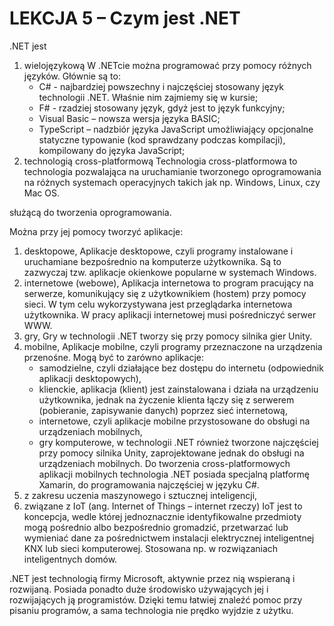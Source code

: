 # LEKCJA 5 – Czym jest .NET
.NET jest
1. wielojęzykową
        W .NETcie  można programować przy pomocy różnych języków. Głównie są to:
    * C# - najbardziej powszechny i najczęściej stosowany język technologii .NET. Właśnie nim zajmiemy się w kursie;
    * F# - rzadziej stosowany język, gdyż jest to język funkcyjny;
    * Visual Basic – nowsza wersja języka BASIC;
    * TypeScript – nadzbiór języka JavaScript umożliwiający opcjonalne statyczne typowanie (kod sprawdzany podczas kompilacji), kompilowany do języka JavaScript;
2. technologią cross-platformową
        Technologia cross-platformowa to technologia pozwalająca na uruchamianie tworzonego oprogramowania na różnych systemach operacyjnych takich jak np. Windows, Linux, czy Mac OS.

służącą do tworzenia oprogramowania.


Można przy jej pomocy tworzyć aplikacje:
1. desktopowe,
        Aplikacje desktopowe, czyli programy instalowane i uruchamiane bezpośrednio na komputerze użytkownika. Są to zazwyczaj tzw. aplikacje okienkowe popularne w systemach Windows.
2. internetowe (webowe),
        Aplikacja internetowa to program pracujący na serwerze, komunikujący się z użytkownikiem (hostem) przy pomocy sieci. W tym celu wykorzystywana jest przeglądarka internetowa użytkownika. W pracy aplikacji internetowej musi pośredniczyć serwer WWW.
3. gry,
        Gry w technologii .NET tworzy się przy pomocy silnika gier Unity.
4. mobilne,
        Aplikacje mobilne, czyli programy przeznaczone na urządzenia przenośne. Mogą być to zarówno aplikacje:
    * samodzielne, czyli działające bez dostępu do internetu (odpowiednik aplikacji desktopowych),
    * klienckie, aplikacja (klient) jest zainstalowana i działa na urządzeniu użytkownika, jednak na życzenie klienta łączy się z serwerem (pobieranie, zapisywanie danych) poprzez sieć internetową,
    * internetowe, czyli aplikacje mobilne przystosowane do obsługi na urządzeniach mobilnych,
    * gry komputerowe, w technologii .NET również tworzone najczęściej przy pomocy silnika Unity, zaprojektowane jednak do obsługi na urządzeniach mobilnych.
        Do tworzenia cross-platformowych aplikacji mobilnych technologia .NET posiada specjalną platformę Xamarin, do programowania najczęściej w języku C#.
5. z zakresu uczenia maszynowego i sztucznej inteligencji,
6. związane z IoT (ang. Internet of Things – internet rzeczy)
        IoT jest to koncepcja, wedle której jednoznacznie identyfikowalne przedmioty mogą pośrednio albo bezpośrednio gromadzić, przetwarzać lub wymieniać dane za pośrednictwem instalacji elektrycznej inteligentnej KNX lub sieci komputerowej. Stosowana np. w rozwiązaniach inteligentnych domów.


.NET jest technologią firmy Microsoft, aktywnie przez nią wspieraną i rozwijaną. Posiada ponadto duże środowisko używających jej i rozwijających ją programistów. Dzięki temu łatwiej znaleźć pomoc przy pisaniu programów, a sama technologia nie prędko wyjdzie z użytku.
